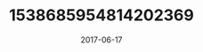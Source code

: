 ---
title: "1538685954814202369"
cover: "2017-06-17 06.41.21 1538685954814202369_46248401"
photo: "2017-06-17 06.41.21 1538685954814202369_46248401"
date: "2017-06-17"
type: "photo"
---